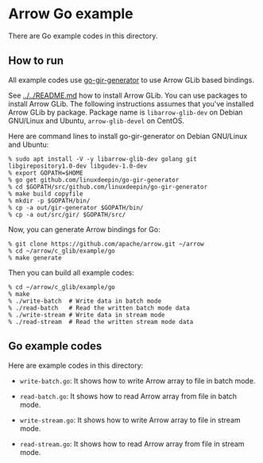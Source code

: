 <!---
  Licensed to the Apache Software Foundation (ASF) under one
  or more contributor license agreements.  See the NOTICE file
  distributed with this work for additional information
  regarding copyright ownership.  The ASF licenses this file
  to you under the Apache License, Version 2.0 (the
  "License"); you may not use this file except in compliance
  with the License.  You may obtain a copy of the License at

    http://www.apache.org/licenses/LICENSE-2.0

  Unless required by applicable law or agreed to in writing,
  software distributed under the License is distributed on an
  "AS IS" BASIS, WITHOUT WARRANTIES OR CONDITIONS OF ANY
  KIND, either express or implied.  See the License for the
  specific language governing permissions and limitations
  under the License.
-->

# Arrow Go example

There are Go example codes in this directory.

## How to run

All example codes use
[go-gir-generator](https://github.com/linuxdeepin/go-gir-generator) to
use Arrow GLib based bindings.

See [../../README.md](../../README.md) how to install Arrow GLib. You
can use packages to install Arrow GLib. The following instructions
assumes that you've installed Arrow GLib by package. Package name is
`libarrow-glib-dev` on Debian GNU/Linux and Ubuntu, `arrow-glib-devel`
on CentOS.

Here are command lines to install go-gir-generator on Debian GNU/Linux
and Ubuntu:

```text
% sudo apt install -V -y libarrow-glib-dev golang git libgirepository1.0-dev libgudev-1.0-dev
% export GOPATH=$HOME
% go get github.com/linuxdeepin/go-gir-generator
% cd $GOPATH/src/github.com/linuxdeepin/go-gir-generator
% make build copyfile
% mkdir -p $GOPATH/bin/
% cp -a out/gir-generator $GOPATH/bin/
% cp -a out/src/gir/ $GOPATH/src/
```

Now, you can generate Arrow bindings for Go:

```text
% git clone https://github.com/apache/arrow.git ~/arrow
% cd ~/arrow/c_glib/example/go
% make generate
```

Then you can build all example codes:

```text
% cd ~/arrow/c_glib/example/go
% make
% ./write-batch  # Write data in batch mode
% ./read-batch   # Read the written batch mode data
% ./write-stream # Write data in stream mode
% ./read-stream  # Read the written stream mode data
```

## Go example codes

Here are example codes in this directory:

  * `write-batch.go`: It shows how to write Arrow array to file in
    batch mode.

  * `read-batch.go`: It shows how to read Arrow array from file in
    batch mode.

  * `write-stream.go`: It shows how to write Arrow array to file in
    stream mode.

  * `read-stream.go`: It shows how to read Arrow array from file in
    stream mode.
